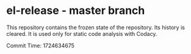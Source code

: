 # el-release - master branch

This repository contains the frozen state of the repository.
Its history is cleared. It is used only for static code
analysis with Codacy.

Commit Time: 1724634675